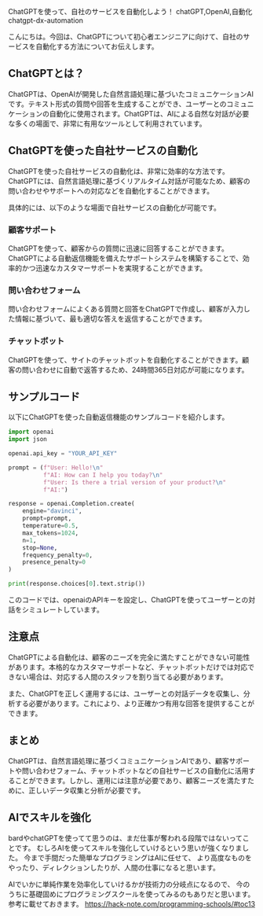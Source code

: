 ChatGPTを使って、自社のサービスを自動化しよう！
chatGPT,OpenAI,自動化
chatgpt-dx-automation

こんにちは。今回は、ChatGPTについて初心者エンジニアに向けて、自社のサービスを自動化する方法についてお伝えします。

## ChatGPTとは？

ChatGPTは、OpenAIが開発した自然言語処理に基づいたコミュニケーションAIです。テキスト形式の質問や回答を生成することができ、ユーザーとのコミュニケーションの自動化に使用されます。ChatGPTは、AIによる自然な対話が必要な多くの場面で、非常に有用なツールとして利用されています。

## ChatGPTを使った自社サービスの自動化

ChatGPTを使った自社サービスの自動化は、非常に効率的な方法です。ChatGPTには、自然言語処理に基づくリアルタイム対話が可能なため、顧客の問い合わせやサポートへの対応などを自動化することができます。

具体的には、以下のような場面で自社サービスの自動化が可能です。

### 顧客サポート
ChatGPTを使って、顧客からの質問に迅速に回答することができます。ChatGPTによる自動返信機能を備えたサポートシステムを構築することで、効率的かつ迅速なカスタマーサポートを実現することができます。

### 問い合わせフォーム
問い合わせフォームによくある質問と回答をChatGPTで作成し、顧客が入力した情報に基づいて、最も適切な答えを返信することができます。

### チャットボット
ChatGPTを使って、サイトのチャットボットを自動化することができます。顧客の問い合わせに自動で返答するため、24時間365日対応が可能になります。

## サンプルコード

以下にChatGPTを使った自動返信機能のサンプルコードを紹介します。

```python
import openai
import json

openai.api_key = "YOUR_API_KEY"

prompt = (f"User: Hello!\n"
          f"AI: How can I help you today?\n"
          f"User: Is there a trial version of your product?\n"
          f"AI:")

response = openai.Completion.create(
    engine="davinci",
    prompt=prompt,
    temperature=0.5,
    max_tokens=1024,
    n=1,
    stop=None,
    frequency_penalty=0,
    presence_penalty=0
)

print(response.choices[0].text.strip())
```
このコードでは、openaiのAPIキーを設定し、ChatGPTを使ってユーザーとの対話をシミュレートしています。

## 注意点

ChatGPTによる自動化は、顧客のニーズを完全に満たすことができない可能性があります。本格的なカスタマーサポートなど、チャットボットだけでは対応できない場合は、対応する人間のスタッフを割り当てる必要があります。

また、ChatGPTを正しく運用するには、ユーザーとの対話データを収集し、分析する必要があります。これにより、より正確かつ有用な回答を提供することができます。

## まとめ

ChatGPTは、自然言語処理に基づくコミュニケーションAIであり、顧客サポートや問い合わせフォーム、チャットボットなどの自社サービスの自動化に活用することができます。しかし、運用には注意が必要であり、顧客ニーズを満たすために、正しいデータ収集と分析が必要です。

## AIでスキルを強化
bardやchatGPTを使ってて思うのは、まだ仕事が奪われる段階ではないってことです。
むしろAIを使ってスキルを強化していけるという思いが強くなりました。
今まで手間だった簡単なプログラミングはAIに任せて、
より高度なものをやったり、ディレクションしたりが、人間の仕事になると思います。

AIでいかに単純作業を効率化していけるかが技術力の分岐点になるので、
今のうちに基礎固めにプログラミングスクールを使ってみるのもありだと思います。
参考に載せておきます。
https://hack-note.com/programming-schools/#toc13

